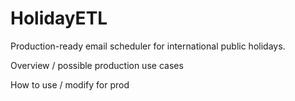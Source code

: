 # HolidayETL

Production-ready email scheduler for international public holidays.

Overview / possible production use cases

How to use / modify for prod
